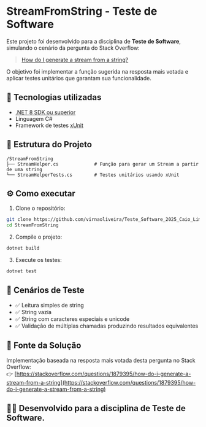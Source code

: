 
# StreamFromString - Teste de Software

Este projeto foi desenvolvido para a disciplina de **Teste de Software**, simulando o cenário da pergunta do Stack Overflow:

> [How do I generate a stream from a string?](https://stackoverflow.com/questions/1879395/how-do-i-generate-a-stream-from-a-string)

O objetivo foi implementar a função sugerida na resposta mais votada e aplicar testes unitários que garantam sua funcionalidade.

## 🚀 Tecnologias utilizadas

- [.NET 8 SDK ou superior](https://dotnet.microsoft.com/en-us/download)
- Linguagem C#
- Framework de testes [xUnit](https://xunit.net/)

## 📂 Estrutura do Projeto

```
/StreamFromString
├── StreamHelper.cs             # Função para gerar um Stream a partir de uma string
└── StreamHelperTests.cs        # Testes unitários usando xUnit
```

## ⚙️ Como executar

1. Clone o repositório:

```bash
git clone https://github.com/virnaoliveira/Teste_Software_2025_Caio_Lima_Isabela_Pereira_Levy_Silva_Virna_Oliveira
cd StreamFromString
```

2. Compile o projeto:

```bash
dotnet build
```

3. Execute os testes:

```bash
dotnet test
```

## 🧪 Cenários de Teste

- ✅ Leitura simples de string
- ✅ String vazia
- ✅ String com caracteres especiais e unicode
- ✅ Validação de múltiplas chamadas produzindo resultados equivalentes

## 📜 Fonte da Solução

Implementação baseada na resposta mais votada desta pergunta no Stack Overflow:  
👉 [https://stackoverflow.com/questions/1879395/how-do-i-generate-a-stream-from-a-string](https://stackoverflow.com/questions/1879395/how-do-i-generate-a-stream-from-a-string)

## 👩‍💻 Desenvolvido para a disciplina de Teste de Software.
